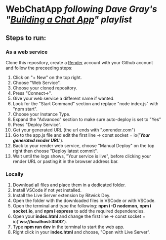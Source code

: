 # WebChatApp <i>following Dave Gray's "<a href="https://youtube.com/playlist?list=PL0Zuz27SZ-6NOkbTDxKi7grs_oxJhLu07&si=YFXS_U45KZEBcAfx">Building a Chat App</a>" playlist</i>
<h2>Steps to run:</h2> 
<h3>As a web service</h3>
<p>Clone this repository, create a <a href="https://render.com/">Render</a> account with your Github account and follow the preceeding steps:</p>
<ol>
    <li>Click on "+ New" on the top right.
    <li>Choose "Web Service".
    <li>Choose your cloned repository.
    <li>Press "Connect->".
    <li>Give your web service a different name if wanted.
    <li>Look for the "Start Command" section and replace "node index.js" with "npm start".
    <li>Choose your Instance Type.
    <li>Expand the "Advanced" section to make sure auto-deploy is set to "Yes"
    <li>Press "Deploy Service".
    <li>Get your generated URL (the url ends with ".onrender.com")
    <li>Go to the app.js file and edit the first line -> const socket = io('<strong><em>Your generated render URL</em></strong>').
    <li>Back to your render web service, choose "Manual Deploy" on the top right then choose "Deploy latest commit".
    <li>Wait until the logs shows, "Your service is live", before clicking your render URL or pasting it in the browser address bar.
</ol>

<h3>Locally</h3>
<ol>
    <li>Download all files and place them in a dedicated folder.
    <li>Install VSCode if not yet installed.
    <li>Install the Live Server extension by Ritwick Dey.
    <li>Open the folder with the downloaded files in VSCode or with VSCode.
    <li>Open the terminal and type the following: <strong>npm i -D nodemon</strong>, <strong>npm i socket.io</strong>, and <strong>npm i express</strong> to add the required dependencies.
    <li>Open your <strong>index.html</strong> and change the first line -> const socket = io(<strong>'ws://localhost:3500'</strong>).
    <li>Type <strong>npm run dev</strong> in the terminal to start the web app.
    <li>Right click in your <strong>index.html</strong> and choose, "Open with Live Server".
</ol>
